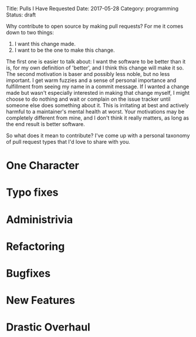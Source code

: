 Title: Pulls I Have Requested
Date: 2017-05-28
Category: programming
Status: draft

Why contribute to open source by making pull requests? For me it comes down to
two things:

1. I want this change made.
2. I want to be the one to make this change.

The first one is easier to talk about: I want the software to be better than it
is, for my own definition of 'better', and I think this change will make it so.
The second motivation is baser and possibly less noble, but no less important.
I get warm fuzzies and a sense of personal importance and fulfillment from
seeing my name in a commit message. If I wanted a change made but wasn't
especially interested in making that change myself, I might choose to do
nothing and wait or complain on the issue tracker until someone else does
something about it. This is irritating at best and actively harmful to a
maintainer's mental health at worst. Your motivations may be completely
different from mine, and I don't think it really matters, as long as the end
result is better software.

So what does it mean to contribute? I've come up with a personal taxonomy of
pull request types that I'd love to share with you.

# One Character

# Typo fixes

# Administrivia

# Refactoring

# Bugfixes

# New Features

# Drastic Overhaul
